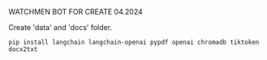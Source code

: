 WATCHMEN BOT FOR CREATE 04.2024

Create 'data' and 'docs' folder.

`pip install langchain langchain-openai pypdf openai chromadb tiktoken docx2txt`
